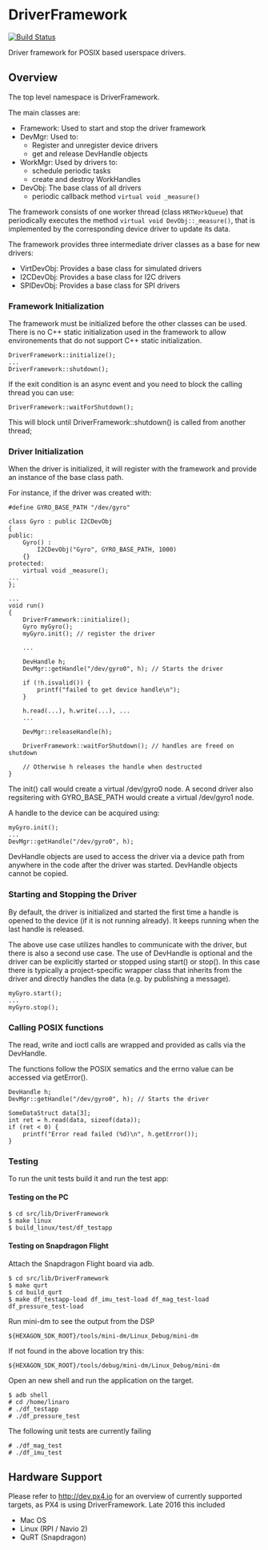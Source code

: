 # DriverFramework

[![Build Status](https://travis-ci.org/PX4/DriverFramework.svg?branch=master)](https://travis-ci.org/PX4/DriverFramework)

Driver framework for POSIX based userspace drivers.

## Overview

The top level namespace is DriverFramework.

The main classes are:
* Framework: Used to start and stop the driver framework
* DevMgr: Used to:
    - Register and unregister device drivers
    - get and release DevHandle objects
* WorkMgr: Used by drivers to:
    - schedule periodic tasks
    - create and destroy WorkHandles
* DevObj: The base class of all drivers
    - periodic callback method `virtual void _measure()`

The framework consists of one worker thread (class `HRTWorkQueue`) that
periodically executes the method `virtual void DevObj::_measure()`, that is
implemented by the corresponding device driver to update its data.

The framework provides three intermediate driver classes as a base for new drivers:
* VirtDevObj: Provides a base class for simulated drivers
* I2CDevObj: Provides a base class for I2C drivers
* SPIDevObj: Provides a base class for SPI drivers

### Framework Initialization

The framework must be initialized before the other classes can be used. There is no C++ static
initialization used in the framework to allow environements that do not support C++ static
initialization.
```
DriverFramework::initialize();
...
DriverFramework::shutdown();
```

If the exit condition is an async event and you need to block the calling thread you can use:
```
DriverFramework::waitForShutdown();
```
This will block until DriverFramework::shutdown() is called from another thread;


### Driver Initialization

When the driver is initialized, it will register with the framework and provide an instance
of the base class path.

For instance, if the driver was created with:

```
#define GYRO_BASE_PATH "/dev/gyro"

class Gyro : public I2CDevObj
{
public:
	Gyro() :
		I2CDevObj("Gyro", GYRO_BASE_PATH, 1000)
	{}
protected:
	virtual void _measure();
...
};

...
void run()
{
	DriverFramework::initialize();
	Gyro myGyro();
	myGyro.init(); // register the driver

	...

	DevHandle h;
	DevMgr::getHandle("/dev/gyro0", h); // Starts the driver

	if (!h.isvalid()) {
		printf("failed to get device handle\n");
	}

	h.read(...), h.write(...), ...
	...

	DevMgr::releaseHandle(h);

	DriverFramework::waitForShutdown(); // handles are freed on shutdown

	// Otherwise h releases the handle when destructed
}

```

The init() call would create a virtual /dev/gyro0 node. A second driver also regsitering with
GYRO_BASE_PATH would create a virtual /dev/gyro1 node.

A handle to the device can be acquired using:

```
myGyro.init();
...
DevMgr::getHandle("/dev/gyro0", h);
```

DevHandle objects are used to access the driver via a device path from anywhere
in the code after the driver was started. DevHandle objects cannot be copied.

### Starting and Stopping the Driver

By default, the driver is initialized and started the first time a handle is
opened to the device (if it is not running already). It keeps running when the
last handle is released.

The above use case utilizes handles to communicate with the driver, but there is
also a second use case. The use of DevHandle is optional and the driver can be
explicitly started or stopped using start() or stop(). In this case there is
typically a project-specific wrapper class that inherits from the driver and
directly handles the data (e.g. by publishing a message).

```
myGyro.start();
...
myGyro.stop();
```

### Calling POSIX functions

The read, write and ioctl calls are wrapped and provided as calls via the DevHandle.

The functions follow the POSIX sematics and the errno value can be accessed via getError().
```
DevHandle h;
DevMgr::getHandle("/dev/gyro0", h); // Starts the driver

SomeDataStruct data[3];
int ret = h.read(data, sizeof(data));
if (ret < 0) {
	printf("Error read failed (%d)\n", h.getError());
}

```

### Testing

To run the unit tests build it and run the test app:


#### Testing on the PC
```
$ cd src/lib/DriverFramework
$ make linux
$ build_linux/test/df_testapp
```

#### Testing on Snapdragon Flight

Attach the Snapdragon Flight board via adb.

```
$ cd src/lib/DriverFramework
$ make qurt
$ cd build_qurt
$ make df_testapp-load df_imu_test-load df_mag_test-load df_pressure_test-load
```

Run mini-dm to see the output from the DSP
```
${HEXAGON_SDK_ROOT}/tools/mini-dm/Linux_Debug/mini-dm
```
If not found in the above location try this:

```
${HEXAGON_SDK_ROOT}/tools/debug/mini-dm/Linux_Debug/mini-dm
```

Open an new shell and run the application on the target.

```
$ adb shell
# cd /home/linaro
# ./df_testapp
# ./df_pressure_test
```

The following unit tests are currently failing
```
# ./df_mag_test
# ./df_imu_test
```

## Hardware Support

Please refer to http://dev.px4.io for an overview of currently supported targets, as PX4 is using DriverFramework. Late 2016 this included

  * Mac OS
  * Linux (RPI / Navio 2)
  * QuRT (Snapdragon)
